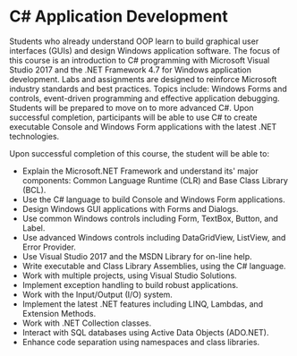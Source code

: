 # C# Application Development

Students who already understand OOP learn to build graphical user interfaces (GUIs) and design Windows application software.
The focus of this course is an introduction to C# programming with Microsoft Visual Studio 2017 and the .NET Framework 4.7 
for Windows application development. Labs and assignments are designed to reinforce Microsoft industry standards and best practices.
Topics include: Windows Forms and controls, event-driven programming and effective application debugging.
Students will be prepared to move on to more advanced C#. Upon successful completion, participants will be able to use C# to create executable
Console and Windows Form applications with the latest .NET technologies.

Upon successful completion of this course, the student will be able to:
<ul>
<li>Explain the Microsoft.NET Framework and understand its' major components: Common Language Runtime (CLR) and Base Class Library (BCL).</li>
<li>Use the C# language to build Console and Windows Form applications.</li>
<li>Design Windows GUI applications with Forms and Dialogs.</li>
<li>Use common Windows controls including Form, TextBox, Button, and Label.</li>
<li>Use advanced Windows controls including DataGridView, ListView, and Error Provider.</li>
<li>Use Visual Studio 2017 and the MSDN Library for on-line help.</li>
<li>Write executable and Class Library Assemblies, using the C# language.</li>
<li>Work with multiple projects, using Visual Studio Solutions.</li>
<li>Implement exception handling to build robust applications.</li>
<li>Work with the Input/Output (I/O) system.</li>
<li>Implement the latest .NET features including LINQ, Lambdas, and Extension Methods.</li>
<li>Work with .NET Collection classes.</li>
<li>Interact with SQL databases using Active Data Objects (ADO.NET).</li>
<li>Enhance code separation using namespaces and class libraries.</li>
